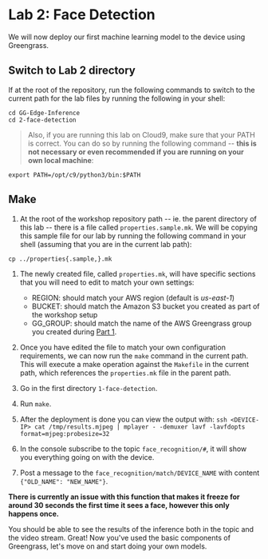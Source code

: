 # Lab 2: Face Detection

We will now deploy our first machine learning model to the device using Greengrass.

## Switch to Lab 2 directory

If at the root of the repository, run the following commands to switch to the current path for the lab files by running the following in your shell:

```
cd GG-Edge-Inference
cd 2-face-detection
```

> Also, if you are running this lab on Cloud9, make sure that your PATH is correct. You can do so by running the following command -- **this is not necessary or even recommended if you are running on your own local machine**:
```
export PATH=/opt/c9/python3/bin:$PATH
```

## Make

1. At the root of the workshop repository path -- ie. the parent directory of this lab -- there is a file called `properties.sample.mk`. We will be copying this sample file for our lab by running the following command in your shell (assuming that you are in the current lab path):

```
cp ../properties{.sample,}.mk
```

1. The newly created file, called `properties.mk`, will have specific sections that you will need to edit to match your own settings:

    - REGION: should match your AWS region (default is *us-east-1*)
    - BUCKET: should match the Amazon S3 bucket you created as part of the workshop setup
    - GG_GROUP: should match the name of the AWS Greengrass group you created during [Part 1](../1-greengrass-configuration).

1. Once you have edited the file to match your own configuration requirements, we can now run the `make` command in the current path. This will execute a make operation against the `Makefile` in the current path, which references the `properties.mk` file in the parent path.



1. Go in the first directory `1-face-detection`.

1. Run `make`.

1. After the deployment is done you can view the output with: `ssh <DEVICE-IP> cat /tmp/results.mjpeg | mplayer - -demuxer lavf -lavfdopts format=mjpeg:probesize=32`

1. In the console subscribe to the topic `face_recognition/#`, it will show you everything going on with the device.

1. Post a message to the `face_recognition/match/DEVICE_NAME` with content `{"OLD_NAME": "NEW_NAME"}`.

**There is currently an issue with this function that makes it freeze for around 30 seconds the first time it sees a face, however this only happens once.**

You should be able to see the results of the inference both in the topic and the video stream. Great! Now you've used the basic components of Greengrass, let's move on and start doing your own models.